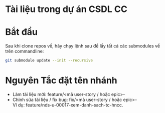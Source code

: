 # Tài liệu trong dự án CSDL CC

# Bắt đầu

Sau khi clone repos về, hãy chạy lệnh sau để lấy tất cả các submodules về trên commandline:

```bash
git submodule update --init --recursive
```

# Nguyên Tắc đặt tên nhánh

- Làm tài liệu mới: feature/<mã user-story / hoặc epic>-<summary>
- Chỉnh sửa tài liệu / fix bug: fix/<mã user-story / hoặc epic>-<summary>
Ví dụ: feature/nds-u-00017-xem-danh-sach-tc-hncc.




